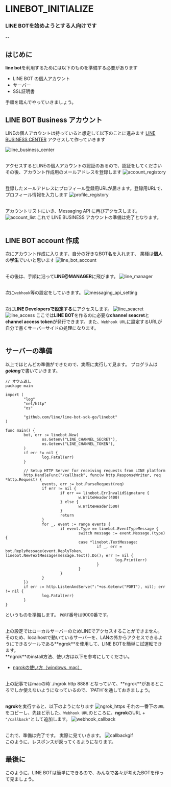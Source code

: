 # LINEBOT_INITIALIZE


### LINE BOTを始めようとする人向けです
--

## はじめに
**line bot**を利用するためには以下のものを準備する必要があります

- LINE BOT の個人アカウント
- サーバー
- SSL証明書

手順を踏んでやっていきましょう。


## LINE BOT Business アカウント

LINEの個人アカウントは持っていると想定して以下のことに進みます
[LINE BUSINESS CENTER](https://business.line.me/ja/services/bot) アクセスして作っていきます

![line_business_center](./asset/line_business_center.png)
<br>
<br>

アクセスするとLINEの個人アカウントの認証のあるので、認証をしてください　その後、アカウント作成用のメールアドレスを登録します
![account_registory](./asset/account_registory.png)
<br>
<br>

登録したメールアドレスにプロフィール登録用URLが届きます。登録用URLで、プロフィール情報を入力します
![profile_registory](./asset/profile_registory.png)
<br>
<br>

アカウントリストにいき、Messaging API に再びアクセスします。
![account_list](./asset/account_list.png)
これで LINE BUSINESS アカウントの準備は完了となります。
<br>
<br>

## LINE BOT account 作成

次にアカウント作成に入ります、自分の好きなBOT名を入れます、
業種は**個人**の**学生**でいいと思います
![line_bot_account](./asset/line_bot_account.png)
<br>
<br>

その後は、手順に沿って**LINE@MANAGER**に飛びます。
![line_manager](./asset/line_manager.png)
<br>
<br>

次に`webhook`等の設定をしていきます。
![messaging_api_setting](./asset/messaging_api_setting.png)
<br>
<br>

次に**LINE Developersで設定する**にアクセスします。
![line_seacret](./asset/line_seacret.png)
<br>
![line_access](./asset/line_access.png)
ここでは**LINE BOT**を作るのに必要な**channel seacret**と**channel access token**が発行できます。また、`Webhook URL`に設定するURLが自分で書くサーバーサイドの処理になります。
<br>
<br>


## サーバーの準備

以上でほとんどの準備ができたので、実際に実行して見ます。
プログラムは***golang***で書いていきます。

```go:
// オウム返し
package main

import (
        "log"
        "net/http"
        "os"

        "github.com/line/line-bot-sdk-go/linebot"
)

func main() {
        bot, err := linebot.New(
                os.Getenv("LINE_CHANNEL_SECRET"),
                os.Getenv("LINE_CHANNEL_TOKEN"),
        )
        if err != nil {
                log.Fatal(err)
        }

        // Setup HTTP Server for receiving requests from LINE platform
        http.HandleFunc("/callback", func(w http.ResponseWriter, req *http.Request) {
                events, err := bot.ParseRequest(req)
                if err != nil {
                        if err == linebot.ErrInvalidSignature {
                                w.WriteHeader(400)
                        } else {
                                w.WriteHeader(500)
                        }
                        return
                }
                for _, event := range events {
                        if event.Type == linebot.EventTypeMessage {
                                switch message := event.Message.(type) {
                                case *linebot.TextMessage:
                                        if _, err = bot.ReplyMessage(event.ReplyToken, linebot.NewTextMessage(message.Text)).Do(); err != nil {
                                                log.Print(err)
                                        }
                                }
                        }
                }
        })
        if err := http.ListenAndServe(":"+os.Getenv("PORT"), nil); err != nil {
                log.Fatal(err)
        }
}
```

というものを準備します。
`PORT`番号は9000番です。

<br>
上の設定ではローカルサーバーのためLINEでアクセスすることができません。そのため、localhostで動いているサーバーを、LANの外からアクセスできるようにできるツールである**ngrok**を使用して、LINE BOTを簡単に試運転できます。<br>
**ngrok**のinstall方法、使い方は以下を参考にしてください。<br>

- [ngrokの使い方（windows, mac）](http://qiita.com/Esfahan/items/74e71edfe17d9935d47e)
<br>
上の記事ではmacの時`./ngrok http 8888`となっていて、**ngrok**があるところでしか使えないようになっているので、`PATH`を通しておきましょう。
<br>
<br>

**ngrok**を実行すると、以下のようになります
![ngrok_https](./asset/ngrok_https.png)
それの一番下の`URL`をコピーし、先ほど示した、`Webhook URL`のところに、**ngrok**のURL + `"/callback"`として追加します。
![webhook_callback](./asset/webhook_callback.png)
<br>
<br>


これで、準備は完了です。
実際に見ていきます。
![callbackgif](./asset/callback.gif)
<br>
このように、レスポンスが返ってくるようになります。

## 最後に
このように、LINE BOTは簡単にできるので、みんなで各々が考えたBOTを作って見ましょう。
